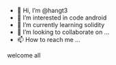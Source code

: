 - 👋 Hi, I’m @hangt3
- 👀 I’m interested in code android
- 🌱 I’m currently learning solidity
- 💞️ I’m looking to collaborate on ...
- 📫 How to reach me ...

<!---
hangt3/hangt3 is a ✨ special ✨ repository because its `README.md` (this file) appears on your GitHub profile.
You can click the Preview link to take a look at your changes.
--->
welcome all
